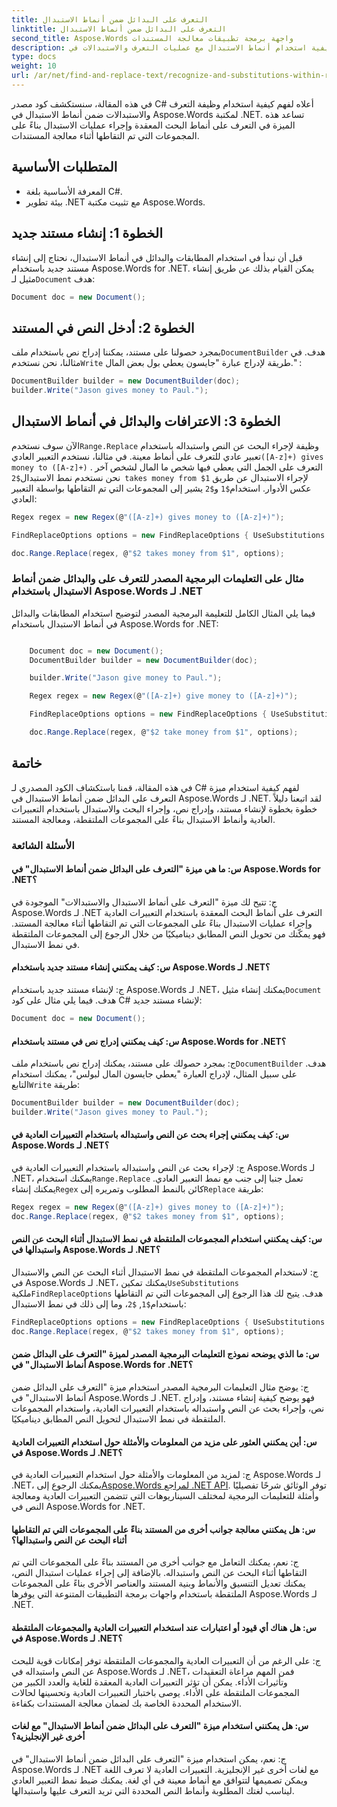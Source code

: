 ```yaml
---
title: التعرف على البدائل ضمن أنماط الاستبدال
linktitle: التعرف على البدائل ضمن أنماط الاستبدال
second_title: Aspose.Words واجهة برمجة تطبيقات معالجة المستندات
description: تعرف على كيفية استخدام أنماط الاستبدال مع عمليات التعرف والاستبدالات في Aspose.Words لـ .NET لمعالجة مستندات Word.
type: docs
weight: 10
url: /ar/net/find-and-replace-text/recognize-and-substitutions-within-replacement-patterns/
---
```


في هذه المقالة، سنستكشف كود مصدر C# أعلاه لفهم كيفية استخدام وظيفة التعرف والاستبدالات ضمن أنماط الاستبدال في Aspose.Words لمكتبة .NET. تساعد هذه الميزة في التعرف على أنماط البحث المعقدة وإجراء عمليات الاستبدال بناءً على المجموعات التي تم التقاطها أثناء معالجة المستندات.

## المتطلبات الأساسية

- المعرفة الأساسية بلغة C#.
- بيئة تطوير .NET مع تثبيت مكتبة Aspose.Words.

## الخطوة 1: إنشاء مستند جديد

قبل أن نبدأ في استخدام المطابقات والبدائل في أنماط الاستبدال، نحتاج إلى إنشاء مستند جديد باستخدام Aspose.Words for .NET. يمكن القيام بذلك عن طريق إنشاء مثيل لـ`Document` هدف:

```csharp
Document doc = new Document();
```

## الخطوة 2: أدخل النص في المستند

 بمجرد حصولنا على مستند، يمكننا إدراج نص باستخدام ملف`DocumentBuilder` هدف. في مثالنا، نحن نستخدم`Write` طريقة لإدراج عبارة "جايسون يعطي بول بعض المال." :

```csharp
DocumentBuilder builder = new DocumentBuilder(doc);
builder.Write("Jason gives money to Paul.");
```

## الخطوة 3: الاعترافات والبدائل في أنماط الاستبدال

 الآن سوف نستخدم`Range.Replace` وظيفة لإجراء البحث عن النص واستبداله باستخدام تعبير عادي للتعرف على أنماط معينة. في مثالنا، نستخدم التعبير العادي`([A-z]+) gives money to ([A-z]+)` التعرف على الجمل التي يعطي فيها شخص ما المال لشخص آخر . نحن نستخدم نمط الاستبدال`$2 takes money from $1` لإجراء الاستبدال عن طريق عكس الأدوار. استخدام`$1` و`$2` يشير إلى المجموعات التي تم التقاطها بواسطة التعبير العادي:

```csharp
Regex regex = new Regex(@"([A-z]+) gives money to ([A-z]+)");

FindReplaceOptions options = new FindReplaceOptions { UseSubstitutions = true };

doc.Range.Replace(regex, @"$2 takes money from $1", options);
```

### مثال على التعليمات البرمجية المصدر للتعرف على والبدائل ضمن أنماط الاستبدال باستخدام Aspose.Words لـ .NET

فيما يلي المثال الكامل للتعليمة البرمجية المصدر لتوضيح استخدام المطابقات والبدائل في أنماط الاستبدال باستخدام Aspose.Words for .NET:

```csharp

	Document doc = new Document();
	DocumentBuilder builder = new DocumentBuilder(doc);

	builder.Write("Jason give money to Paul.");

	Regex regex = new Regex(@"([A-z]+) give money to ([A-z]+)");

	FindReplaceOptions options = new FindReplaceOptions { UseSubstitutions = true };

	doc.Range.Replace(regex, @"$2 take money from $1", options);

```

## خاتمة

في هذه المقالة، قمنا باستكشاف الكود المصدري لـ C# لفهم كيفية استخدام ميزة التعرف على البدائل ضمن أنماط الاستبدال في Aspose.Words لـ .NET. لقد اتبعنا دليلاً خطوة بخطوة لإنشاء مستند، وإدراج نص، وإجراء البحث والاستبدال باستخدام التعبيرات العادية وأنماط الاستبدال بناءً على المجموعات الملتقطة، ومعالجة المستند.

### الأسئلة الشائعة

#### س: ما هي ميزة "التعرف على البدائل ضمن أنماط الاستبدال" في Aspose.Words for .NET؟

ج: تتيح لك ميزة "التعرف على أنماط الاستبدال والاستبدالات" الموجودة في Aspose.Words لـ .NET التعرف على أنماط البحث المعقدة باستخدام التعبيرات العادية وإجراء عمليات الاستبدال بناءً على المجموعات التي تم التقاطها أثناء معالجة المستند. فهو يمكّنك من تحويل النص المطابق ديناميكيًا من خلال الرجوع إلى المجموعات الملتقطة في نمط الاستبدال.

#### س: كيف يمكنني إنشاء مستند جديد باستخدام Aspose.Words لـ .NET؟

 ج: لإنشاء مستند جديد باستخدام Aspose.Words لـ .NET، يمكنك إنشاء مثيل`Document` هدف. فيما يلي مثال على كود C# لإنشاء مستند جديد:

```csharp
Document doc = new Document();
```

#### س: كيف يمكنني إدراج نص في مستند باستخدام Aspose.Words for .NET؟

 ج: بمجرد حصولك على مستند، يمكنك إدراج نص باستخدام ملف`DocumentBuilder` هدف. على سبيل المثال، لإدراج العبارة "يعطي جايسون المال لبولس"، يمكنك استخدام التابع`Write` طريقة:

```csharp
DocumentBuilder builder = new DocumentBuilder(doc);
builder.Write("Jason gives money to Paul.");
```

#### س: كيف يمكنني إجراء بحث عن النص واستبداله باستخدام التعبيرات العادية في Aspose.Words لـ .NET؟

 ج: لإجراء بحث عن النص واستبداله باستخدام التعبيرات العادية في Aspose.Words لـ .NET، يمكنك استخدام`Range.Replace` تعمل جنبا إلى جنب مع نمط التعبير العادي. يمكنك إنشاء`Regex` كائن بالنمط المطلوب وتمريره إلى`Replace` طريقة:

```csharp
Regex regex = new Regex(@"([A-z]+) gives money to ([A-z]+)");
doc.Range.Replace(regex, @"$2 takes money from $1", options);
```

#### س: كيف يمكنني استخدام المجموعات الملتقطة في نمط الاستبدال أثناء البحث عن النص واستبدالها في Aspose.Words لـ .NET؟

 ج: لاستخدام المجموعات الملتقطة في نمط الاستبدال أثناء البحث عن النص والاستبدال في Aspose.Words لـ .NET، يمكنك تمكين`UseSubstitutions` ملكية`FindReplaceOptions` هدف. يتيح لك هذا الرجوع إلى المجموعات التي تم التقاطها باستخدام`$1`, `$2`، وما إلى ذلك في نمط الاستبدال:

```csharp
FindReplaceOptions options = new FindReplaceOptions { UseSubstitutions = true };
doc.Range.Replace(regex, @"$2 takes money from $1", options);
```

#### س: ما الذي يوضحه نموذج التعليمات البرمجية المصدر لميزة "التعرف على البدائل ضمن أنماط الاستبدال" في Aspose.Words for .NET؟

ج: يوضح مثال التعليمات البرمجية المصدر استخدام ميزة "التعرف على البدائل ضمن أنماط الاستبدال" في Aspose.Words لـ .NET. فهو يوضح كيفية إنشاء مستند، وإدراج نص، وإجراء بحث عن النص واستبداله باستخدام التعبيرات العادية، واستخدام المجموعات الملتقطة في نمط الاستبدال لتحويل النص المطابق ديناميكيًا.

#### س: أين يمكنني العثور على مزيد من المعلومات والأمثلة حول استخدام التعبيرات العادية في Aspose.Words لـ .NET؟

ج: لمزيد من المعلومات والأمثلة حول استخدام التعبيرات العادية في Aspose.Words لـ .NET، يمكنك الرجوع إلى[Aspose.Words لمراجع .NET API](https://reference.aspose.com/words/net/). توفر الوثائق شرحًا تفصيليًا وأمثلة للتعليمات البرمجية لمختلف السيناريوهات التي تتضمن التعبيرات العادية ومعالجة النص في Aspose.Words for .NET.

#### س: هل يمكنني معالجة جوانب أخرى من المستند بناءً على المجموعات التي تم التقاطها أثناء البحث عن النص واستبدالها؟

ج: نعم، يمكنك التعامل مع جوانب أخرى من المستند بناءً على المجموعات التي تم التقاطها أثناء البحث عن النص واستبداله. بالإضافة إلى إجراء عمليات استبدال النص، يمكنك تعديل التنسيق والأنماط وبنية المستند والعناصر الأخرى بناءً على المجموعات الملتقطة باستخدام واجهات برمجة التطبيقات المتنوعة التي يوفرها Aspose.Words لـ .NET.

#### س: هل هناك أي قيود أو اعتبارات عند استخدام التعبيرات العادية والمجموعات الملتقطة في Aspose.Words لـ .NET؟

ج: على الرغم من أن التعبيرات العادية والمجموعات الملتقطة توفر إمكانات قوية للبحث عن النص واستبداله في Aspose.Words لـ .NET، فمن المهم مراعاة التعقيدات وتأثيرات الأداء. يمكن أن تؤثر التعبيرات العادية المعقدة للغاية والعدد الكبير من المجموعات الملتقطة على الأداء. يوصى باختبار التعبيرات العادية وتحسينها لحالات الاستخدام المحددة الخاصة بك لضمان معالجة المستندات بكفاءة.

#### س: هل يمكنني استخدام ميزة "التعرف على البدائل ضمن أنماط الاستبدال" مع لغات أخرى غير الإنجليزية؟

ج: نعم، يمكن استخدام ميزة "التعرف على البدائل ضمن أنماط الاستبدال" في Aspose.Words لـ .NET مع لغات أخرى غير الإنجليزية. التعبيرات العادية لا تعرف اللغة ويمكن تصميمها لتتوافق مع أنماط معينة في أي لغة. يمكنك ضبط نمط التعبير العادي ليناسب لغتك المطلوبة وأنماط النص المحددة التي تريد التعرف عليها واستبدالها.